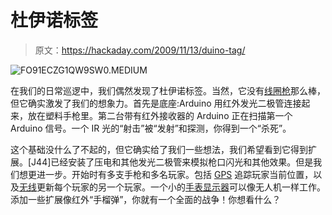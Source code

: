 # 杜伊诺标签

> 原文：<https://hackaday.com/2009/11/13/duino-tag/>

![FO91ECZG1QW9SW0.MEDIUM](img/892ed6c69e13c5462962913747f78ea2.png "FO91ECZG1QW9SW0.MEDIUM")

在我们的日常巡逻中，我们偶然发现了杜伊诺标签。当然，它没有[线圈枪](http://hackaday.com/?s=coil+gun)那么棒，但它确实激发了我们的想象力。首先是底座:Arduino 用红外发光二极管连接起来，放在塑料手枪里。第二台带有红外接收器的 Arduino 正在扫描第一个 Arduino 信号。一个 IR 光的“射击”被“发射”和探测，你得到一个“杀死”。

这个基础没什么了不起的，但它确实给了我们一些想法，我们希望看到它得到扩展。[J44]已经安装了压电和其他发光二极管来模拟枪口闪光和其他效果。但是我们想更进一步。开始时有多支手枪和多名玩家。包括 [GPS](http://hackaday.com/?s=gps) 追踪玩家当前位置，以及[无线](http://hackaday.com/2009/08/30/cheap-wireless-for-microcontrollers/)更新每个玩家的另一个玩家。一个小的[手表显示器](http://hackaday.com/2009/10/26/inpulse-watch-gets-blackberry-data-via-bluetooth/)可以像无人机一样工作。添加一些扩展像红外“手榴弹”，你就有一个全面的战争！你想看什么？